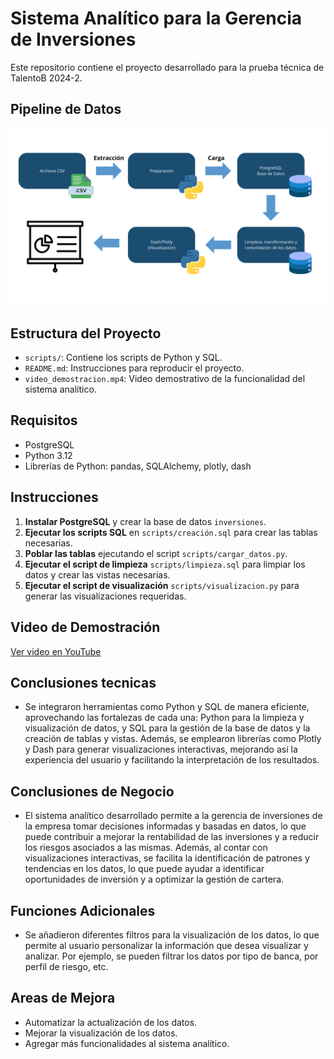 # Sistema Analítico para la Gerencia de Inversiones

Este repositorio contiene el proyecto desarrollado para la prueba técnica de TalentoB 2024-2.

## Pipeline de Datos

![Pipeline de Datos](Pipeline_Datos.png)

## Estructura del Proyecto

- `scripts/`: Contiene los scripts de Python y SQL.
- `README.md`: Instrucciones para reproducir el proyecto.
- `video_demostracion.mp4`: Video demostrativo de la funcionalidad del sistema analítico.

## Requisitos

- PostgreSQL
- Python 3.12
- Librerías de Python: pandas, SQLAlchemy, plotly, dash

## Instrucciones

1. **Instalar PostgreSQL** y crear la base de datos `inversiones`.
2. **Ejecutar los scripts SQL** en `scripts/creación.sql` para crear las tablas necesarias.
3. **Poblar las tablas** ejecutando el script `scripts/cargar_datos.py`.
4. **Ejecutar el script de limpieza** `scripts/limpieza.sql` para limpiar los datos y crear las vistas necesarias.
5. **Ejecutar el script de visualización** `scripts/visualizacion.py` para generar las visualizaciones requeridas.

## Video de Demostración

[Ver video en YouTube](https://youtu.be/4PgquOHNLZY)

## Conclusiones tecnicas

- Se integraron herramientas como Python y SQL de manera eficiente, aprovechando las fortalezas de cada una: Python para la limpieza y visualización de datos, y SQL para la gestión de la base de datos y la creación de tablas y vistas. Además, se emplearon librerías como Plotly y Dash para generar visualizaciones interactivas, mejorando así la experiencia del usuario y facilitando la interpretación de los resultados.

## Conclusiones de Negocio

- El sistema analítico desarrollado permite a la gerencia de inversiones de la empresa tomar decisiones informadas y basadas en datos, lo que puede contribuir a mejorar la rentabilidad de las inversiones y a reducir los riesgos asociados a las mismas. Además, al contar con visualizaciones interactivas, se facilita la identificación de patrones y tendencias en los datos, lo que puede ayudar a identificar oportunidades de inversión y a optimizar la gestión de cartera.

## Funciones Adicionales

- Se añadieron diferentes filtros para la visualización de los datos, lo que permite al usuario personalizar la información que desea visualizar y analizar. Por ejemplo, se pueden filtrar los datos por tipo de banca, por perfil de riesgo, etc.

## Areas de Mejora

- Automatizar la actualización de los datos.
- Mejorar la visualización de los datos.
- Agregar más funcionalidades al sistema analítico.

